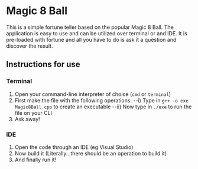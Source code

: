 # Magic 8 Ball

This is a simple fortune teller based on the popular Magic 8 Ball. The application is easy to use and can be utilized over terminal or and IDE. It is pre-loaded with fortune and all you have to do is ask it a question and discover the result.

## Instructions for use

### Terminal
1) Open your command-line interpreter of choice (`cmd` or `terminal`)
2) First make the file with the following operations:
--i) Type in `g++ -o exe Magic8Ball.cpp` to create an executable
--ii) Now type in `./exe` to run the file on your CLI
3) Ask away!

### IDE
1) Open the code through an IDE (eg Visual Studio)
2) Now build it (Literally...there should be an operation to build it)
3) And finally run it!
